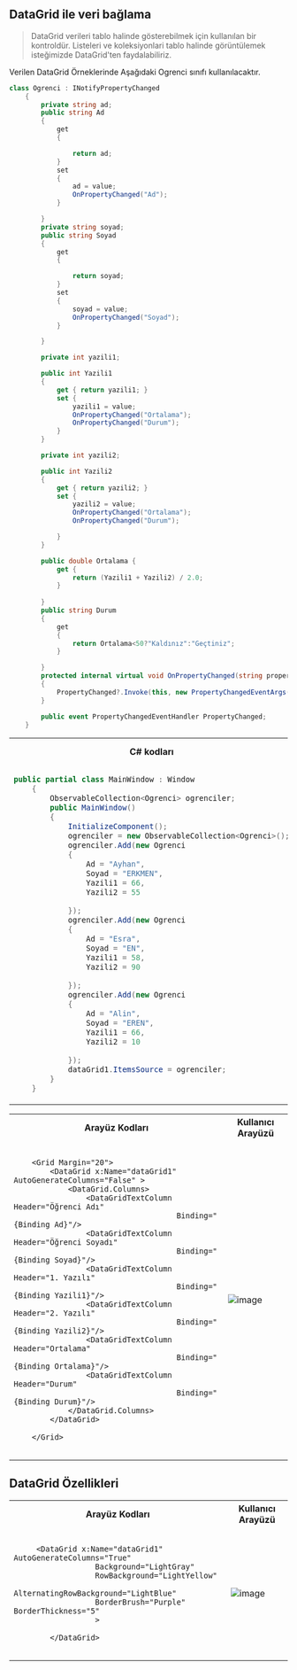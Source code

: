 ## DataGrid ile veri bağlama ##
> DataGrid verileri tablo halinde gösterebilmek için kullanılan bir kontroldür. Listeleri ve koleksiyonlari tablo halinde görüntülemek isteğimizde DataGrid'ten faydalabiliriz.

Verilen DataGrid Örneklerinde Aşağıdaki Ogrenci sınıfı kullanılacaktır.

```csharp
class Ogrenci : INotifyPropertyChanged
    {
        private string ad;
        public string Ad
        {
            get
            {

                return ad;
            }
            set
            {
                ad = value;
                OnPropertyChanged("Ad");
            }

        }
        private string soyad;
        public string Soyad
        {
            get
            {

                return soyad;
            }
            set
            {
                soyad = value;
                OnPropertyChanged("Soyad");
            }

        }

        private int yazili1;

        public int Yazili1
        {
            get { return yazili1; }
            set { 
                yazili1 = value;
                OnPropertyChanged("Ortalama");
                OnPropertyChanged("Durum");
            }
        }

        private int yazili2;

        public int Yazili2
        {
            get { return yazili2; }
            set { 
                yazili2 = value;
                OnPropertyChanged("Ortalama");
                OnPropertyChanged("Durum");

            }
        }

        public double Ortalama { 
            get {
                return (Yazili1 + Yazili2) / 2.0;
            } 
        
        }
        public string Durum
        {
            get
            {
                return Ortalama<50?"Kaldınız":"Geçtiniz";
            }

        }
        protected internal virtual void OnPropertyChanged(string propertyName)
        {
            PropertyChanged?.Invoke(this, new PropertyChangedEventArgs(propertyName));
        }

        public event PropertyChangedEventHandler PropertyChanged;
    }
```

<table>
<tr>

  <th>
C# kodları 
</th>
  <th>
Arayüz Kodları/Kullanıcı Arayüzü
</th>
</tr>
<tr>
  <td>

      
```csharp
public partial class MainWindow : Window
    {
        ObservableCollection<Ogrenci> ogrenciler;
        public MainWindow()
        {
            InitializeComponent();
            ogrenciler = new ObservableCollection<Ogrenci>();
            ogrenciler.Add(new Ogrenci
            {
                Ad = "Ayhan",
                Soyad = "ERKMEN",
                Yazili1 = 66,
                Yazili2 = 55

            });
            ogrenciler.Add(new Ogrenci
            {
                Ad = "Esra",
                Soyad = "EN",
                Yazili1 = 58,
                Yazili2 = 90

            });
            ogrenciler.Add(new Ogrenci
            {
                Ad = "Alin",
                Soyad = "EREN",
                Yazili1 = 66,
                Yazili2 = 10

            });
            dataGrid1.ItemsSource = ogrenciler;
        }
    }
```

</td>
  <td>
    
```xaml
    <Grid Margin="20">
        <DataGrid x:Name="dataGrid1"
                  AutoGenerateColumns="False"/>

    </Grid>
```
    
![image](https://user-images.githubusercontent.com/28144917/158160798-e8afdf4f-7401-49f1-ba48-48cfadfc9151.png)


</td>
</tr>
  
  
</table>


    
<table>
<tr>
<th>
Arayüz Kodları
</th>
<th>
Kullanıcı Arayüzü
</th>
</tr>
<tr>
<td>

```xaml
    
    <Grid Margin="20">
        <DataGrid x:Name="dataGrid1" AutoGenerateColumns="False" >
            <DataGrid.Columns>
                <DataGridTextColumn Header="Öğrenci Adı" 
                                    Binding="{Binding Ad}"/>
                <DataGridTextColumn Header="Öğrenci Soyadı" 
                                    Binding="{Binding Soyad}"/>
                <DataGridTextColumn Header="1. Yazılı" 
                                    Binding="{Binding Yazili1}"/>
                <DataGridTextColumn Header="2. Yazılı" 
                                    Binding="{Binding Yazili2}"/>
                <DataGridTextColumn Header="Ortalama" 
                                    Binding="{Binding Ortalama}"/>
                <DataGridTextColumn Header="Durum" 
                                    Binding="{Binding Durum}"/>
            </DataGrid.Columns>
        </DataGrid>

    </Grid>
    
```
      


</td>
<td>

![image](https://user-images.githubusercontent.com/28144917/158172593-6c9eb2ec-2820-4fe9-ba96-f4fbe5db06d4.png)    
    
</td>
</tr>
  
  
</table>
    
## DataGrid Özellikleri ##
    
<table>
<tr>
<th>
Arayüz Kodları
</th>
<th>
Kullanıcı Arayüzü
</th>
</tr>
<tr>
<td>

```xaml
    
     <DataGrid x:Name="dataGrid1" AutoGenerateColumns="True" 
                  Background="LightGray" 
                  RowBackground="LightYellow" 
                  AlternatingRowBackground="LightBlue"
                  BorderBrush="Purple" BorderThickness="5" 
                  >
            
        </DataGrid>
    
```
      


</td>

<td>

![image](https://user-images.githubusercontent.com/28144917/158173867-c1b78d2a-a0e9-495b-b7fd-3c8ec059fd33.png)    
    
</td>
</tr>
  
  
</table>

